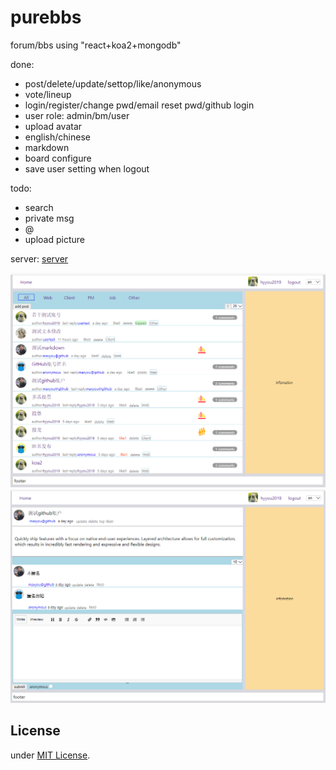 # purebbs
forum/bbs using "react+koa2+mongodb"

done:

- post/delete/update/settop/like/anonymous
- vote/lineup
- login/register/change pwd/email reset pwd/github login
- user role: admin/bm/user
- upload avatar
- english/chinese
- markdown
- board configure
- save user setting when logout 

todo:

- search
- private msg
- @
- upload picture

server:
[server](https://github.com/maxyou/purebbs-server)


![](https://github.com/maxyou/purebbs/raw/master/post.PNG)
![](https://github.com/maxyou/purebbs/raw/master/detail.PNG)

## License<br>
under [MIT License](http://www.opensource.org/licenses/MIT).
